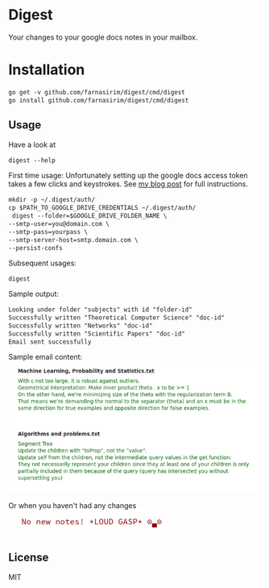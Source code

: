 # Digest
Your changes to your google docs notes in your mailbox.

# Installation
```
go get -v github.com/farnasirim/digest/cmd/digest
go install github.com/farnasirim/digest/cmd/digest
```

## Usage
Have a look at
```
digest --help
```
First time usage:
Unfortunately setting up the google docs access token takes a few clicks and 
keystrokes. See 
[my blog post](https://blog.farnasirim.ir/2019/01/changes-to-my-notes-in-google-docs-sent.html)
for full instructions.
```
mkdir -p ~/.digest/auth/
cp $PATH_TO_GOOGLE_DRIVE_CREDENTIALS ~/.digest/auth/
 digest --folder=$GOOGLE_DRIVE_FOLDER_NAME \
--smtp-user=you@domain.com \
--smtp-pass=yourpass \
--smtp-server-host=smtp.domain.com \
--persist-confs
```
Subsequent usages:
```
digest
```

Sample output:
```
Looking under folder "subjects" with id "folder-id"
Successfully written "Theoretical Computer Science" "doc-id"
Successfully written "Networks" "doc-id"
Successfully written "Scientific Papers" "doc-id"
Email sent successfully
```

Sample email content: <br>
![email normal](doc/digest-email-normal.png)

Or when you haven't had any changes <br>
![email empty](doc/digest-email-empty.png)


## License
MIT
